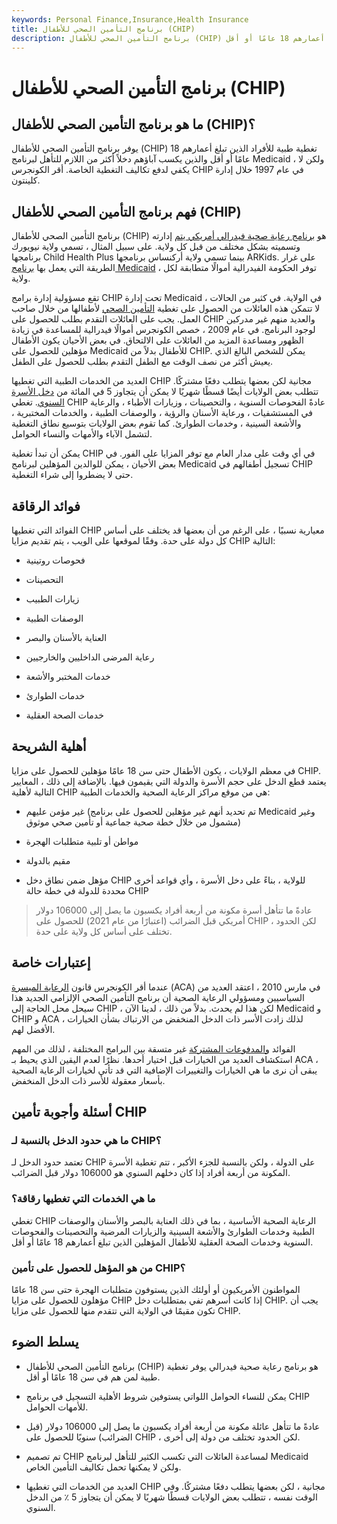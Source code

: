 ```yaml
---
keywords: Personal Finance,Insurance,Health Insurance
title: برنامج التأمين الصحي للأطفال (CHIP)
description: برنامج التأمين الصحي للأطفال (CHIP) هو برنامج حكومي يوفر التأمين الصحي للأطفال الذين تبلغ أعمارهم 18 عامًا أو أقل.
---
```


# برنامج التأمين الصحي للأطفال (CHIP)
## ما هو برنامج التأمين الصحي للأطفال (CHIP)؟

يوفر برنامج التأمين الصحي للأطفال (CHIP) تغطية طبية للأفراد الذين تبلغ أعمارهم 18 عامًا أو أقل والذين يكسب آباؤهم دخلاً أكثر من اللازم للتأهل لبرنامج Medicaid ، ولكن لا يكفي لدفع تكاليف التغطية الخاصة. أقر الكونجرس CHIP في عام 1997 خلال إدارة كلينتون.

## فهم برنامج التأمين الصحي للأطفال (CHIP)

برنامج التأمين الصحي للأطفال (CHIP) هو [برنامج رعاية صحية فيدرالي أمريكي يتم](/health-insurance-marketplace) إدارته وتسميته بشكل مختلف من قبل كل ولاية. على سبيل المثال ، تسمي ولاية نيويورك برنامجها Child Health Plus بينما تسمي ولاية أركنساس برنامجها ARKids. على غرار الطريقة التي يعمل بها [برنامج Medicaid](/medicaid) ، توفر الحكومة الفيدرالية أموالًا متطابقة لكل ولاية.

تقع مسؤولية إدارة برامج CHIP تحت إدارة Medicaid في الولاية. في كثير من الحالات ، لا تتمكن هذه العائلات من الحصول على تغطية [التأمين الصحي](/healthinsurance) لأطفالها من خلال صاحب العمل. يجب على العائلات التقدم بطلب للحصول على CHIP والعديد منهم غير مدركين لوجود البرنامج. في عام 2009 ، خصص الكونجرس أموالًا فيدرالية للمساعدة في زيادة الظهور ومساعدة المزيد من العائلات على الالتحاق. في بعض الأحيان يكون الأطفال مؤهلين للحصول على Medicaid للأطفال بدلاً من CHIP. يمكن للشخص البالغ الذي يعيش أكثر من نصف الوقت مع الطفل التقدم بطلب للحصول على الطفل.

العديد من الخدمات الطبية التي تغطيها CHIP مجانية لكن بعضها يتطلب دفعًا مشتركًا. تتطلب بعض الولايات أيضًا قسطًا شهريًا لا يمكن أن يتجاوز 5 في المائة من [دخل الأسرة السنوي](/household_income). تغطي CHIP عادةً الفحوصات السنوية ، والتحصينات ، وزيارات الأطباء ، والرعاية في المستشفيات ، ورعاية الأسنان والرؤية ، والوصفات الطبية ، والخدمات المختبرية ، والأشعة السينية ، وخدمات الطوارئ. كما تقوم بعض الولايات بتوسيع نطاق التغطية لتشمل الآباء والأمهات والنساء الحوامل.

يمكن أن تبدأ تغطية CHIP في أي وقت على مدار العام مع توفر المزايا على الفور. في بعض الأحيان ، يمكن للوالدين المؤهلين لبرنامج Medicaid تسجيل أطفالهم في CHIP حتى لا يضطروا إلى شراء التغطية.

## فوائد الرقاقة

الفوائد التي تغطيها CHIP معيارية نسبيًا ، على الرغم من أن بعضها قد يختلف على أساس كل دولة على حدة. وفقًا لموقعها على الويب ، يتم تقديم مزايا CHIP التالية:

- فحوصات روتينية

- التحصينات

- زيارات الطبيب

- الوصفات الطبية

- العناية بالأسنان والبصر

- رعاية المرضى الداخليين والخارجيين

- خدمات المختبر والأشعة

- خدمات الطوارئ

- خدمات الصحة العقلية

## أهلية الشريحة

في معظم الولايات ، يكون الأطفال حتى سن 18 عامًا مؤهلين للحصول على مزايا CHIP. يعتمد قطع الدخل على حجم الأسرة والدولة التي يقيمون فيها. بالإضافة إلى ذلك ، المعايير التالية لأهلية CHIP هي من موقع مراكز الرعاية الصحية والخدمات الطبية:

- غير مؤمن عليهم (تم تحديد أنهم غير مؤهلين للحصول على برنامج Medicaid وغير مشمول من خلال خطة صحية جماعية أو تأمين صحي موثوق)

- مواطن أو تلبية متطلبات الهجرة

- مقيم بالدولة

- مؤهل ضمن نطاق دخل CHIP للولاية ، بناءً على دخل الأسرة ، وأي قواعد أخرى محددة للدولة في خطة حالة CHIP

>

>

> عادةً ما تتأهل أسرة مكونة من أربعة أفراد يكسبون ما يصل إلى 106000 دولار أمريكي قبل الضرائب (اعتبارًا من عام 2021) للحصول على CHIP ، لكن الحدود تختلف على أساس كل ولاية على حدة.

>

## إعتبارات خاصة

عندما أقر الكونجرس قانون [الرعاية الميسرة](/affordable-care-act) (ACA) في مارس 2010 ، اعتقد العديد من السياسيين ومسؤولي الرعاية الصحية أن برنامج التأمين الصحي الإلزامي الجديد هذا سيحل محل الحاجة إلى CHIP ، لكن هذا لم يحدث. بدلاً من ذلك ، لدينا الآن Medicaid و CHIP و ACA ، لذلك زادت الأسر ذات الدخل المنخفض من الارتباك بشأن الخيارات الأفضل لهم.

الفوائد [والمدفوعات المشتركة](/copay) غير متسقة بين البرامج المختلفة ، لذلك من المهم استكشاف العديد من الخيارات قبل اختيار أحدها. نظرًا لعدم اليقين الذي يحيط بـ ACA ، يبقى أن نرى ما هي الخيارات والتغييرات الإضافية التي قد تأتي لخيارات الرعاية الصحية بأسعار معقولة للأسر ذات الدخل المنخفض.

## أسئلة وأجوبة تأمين CHIP

### ما هي حدود الدخل بالنسبة لـ CHIP؟

تعتمد حدود الدخل لـ CHIP على الدولة ، ولكن بالنسبة للجزء الأكبر ، تتم تغطية الأسرة المكونة من أربعة أفراد إذا كان دخلهم السنوي هو 106000 دولار قبل الضرائب.

### ما هي الخدمات التي تغطيها رقاقة؟

تغطي CHIP الرعاية الصحية الأساسية ، بما في ذلك العناية بالبصر والأسنان والوصفات الطبية وخدمات الطوارئ والأشعة السينية والزيارات المرضية والتحصينات والفحوصات السنوية وخدمات الصحة العقلية للأطفال المؤهلين الذين تبلغ أعمارهم 18 عامًا أو أقل.

### من هو المؤهل للحصول على تأمين CHIP؟

المواطنون الأمريكيون أو أولئك الذين يستوفون متطلبات الهجرة حتى سن 18 عامًا مؤهلون للحصول على مزايا CHIP إذا كانت أسرهم تفي بمتطلبات دخل CHIP. يجب أن تكون مقيمًا في الولاية التي تتقدم منها للحصول على مزايا CHIP.

## يسلط الضوء

- برنامج التأمين الصحي للأطفال (CHIP) هو برنامج رعاية صحية فيدرالي يوفر تغطية طبية لمن هم في سن 18 عامًا أو أقل.

- يمكن للنساء الحوامل اللواتي يستوفين شروط الأهلية التسجيل في برنامج CHIP للأمهات الحوامل.

- عادةً ما تتأهل عائلة مكونة من أربعة أفراد يكسبون ما يصل إلى 106000 دولار (قبل الضرائب) سنويًا للحصول على CHIP ، لكن الحدود تختلف من دولة إلى أخرى.

- تم تصميم CHIP لمساعدة العائلات التي تكسب الكثير للتأهل لبرنامج Medicaid ولكن لا يمكنها تحمل تكاليف التأمين الخاص.

- العديد من الخدمات التي تغطيها CHIP مجانية ، لكن بعضها يتطلب دفعًا مشتركًا. وفي الوقت نفسه ، تتطلب بعض الولايات قسطًا شهريًا لا يمكن أن يتجاوز 5 ٪ من الدخل السنوي.

